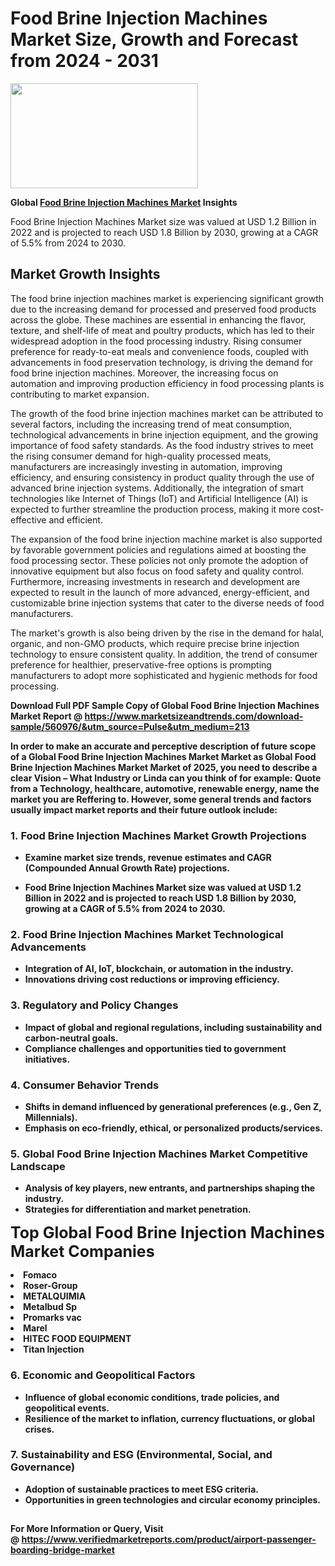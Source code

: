 <H1>Food Brine Injection Machines Market Size, Growth and Forecast from 2024 - 2031</H1><img class="aligncenter size-medium wp-image-584254" src="https://thirdeyenews.in/wp-content/uploads/2024/09/Global-Market-Research-300x168.jpeg" alt="" width="300" height="168" /><p><strong>Global&nbsp;<a href="https://www.marketsizeandtrends.com/download-sample/560976/&amp;utm_source=Pulse&amp;utm_medium=213">Food Brine Injection Machines Market</a> Insights</strong></p><p>Food Brine Injection Machines Market size was valued at USD 1.2 Billion in 2022 and is projected to reach USD 1.8 Billion by 2030, growing at a CAGR of 5.5% from 2024 to 2030.</p><p><h2>Market Growth Insights</h2> <p>The food brine injection machines market is experiencing significant growth due to the increasing demand for processed and preserved food products across the globe. These machines are essential in enhancing the flavor, texture, and shelf-life of meat and poultry products, which has led to their widespread adoption in the food processing industry. Rising consumer preference for ready-to-eat meals and convenience foods, coupled with advancements in food preservation technology, is driving the demand for food brine injection machines. Moreover, the increasing focus on automation and improving production efficiency in food processing plants is contributing to market expansion.</p> <p><strong></strong></p> <p>The growth of the food brine injection machines market can be attributed to several factors, including the increasing trend of meat consumption, technological advancements in brine injection equipment, and the growing importance of food safety standards. As the food industry strives to meet the rising consumer demand for high-quality processed meats, manufacturers are increasingly investing in automation, improving efficiency, and ensuring consistency in product quality through the use of advanced brine injection systems. Additionally, the integration of smart technologies like Internet of Things (IoT) and Artificial Intelligence (AI) is expected to further streamline the production process, making it more cost-effective and efficient.</p> <p>The expansion of the food brine injection machine market is also supported by favorable government policies and regulations aimed at boosting the food processing sector. These policies not only promote the adoption of innovative equipment but also focus on food safety and quality control. Furthermore, increasing investments in research and development are expected to result in the launch of more advanced, energy-efficient, and customizable brine injection systems that cater to the diverse needs of food manufacturers.</p> <p>The market's growth is also being driven by the rise in the demand for halal, organic, and non-GMO products, which require precise brine injection technology to ensure consistent quality. In addition, the trend of consumer preference for healthier, preservative-free options is prompting manufacturers to adopt more sophisticated and hygienic methods for food processing.</p> <p><strong></p><p><span class=""><strong>Download Full PDF Sample Copy of Global Food Brine Injection Machines Market Report</strong> @ <a href="https://www.marketsizeandtrends.com/download-sample/560976/&amp;utm_source=Pulse&amp;utm_medium=213" target="_blank">https://www.marketsizeandtrends.com/download-sample/560976/&amp;utm_source=Pulse&amp;utm_medium=213</a></span></p><p>In order to make an accurate and perceptive description of future scope of a Global&nbsp;Food Brine Injection Machines Market Market as Global&nbsp;Food Brine Injection Machines Market Market of 2025, you need to describe a clear Vision &ndash; What Industry or Linda can you think of for example: Quote from a Technology, healthcare, automotive, renewable energy, name the market you are Reffering to. However, some general trends and factors usually impact market reports and their future outlook include:</p><h3>1.&nbsp;<strong>Food Brine Injection Machines Market Growth Projections</strong></h3><ul><li>Examine market size trends, revenue estimates and CAGR (Compounded Annual Growth Rate) projections.</li><li><p>Food Brine Injection Machines Market size was valued at USD 1.2 Billion in 2022 and is projected to reach USD 1.8 Billion by 2030, growing at a CAGR of 5.5% from 2024 to 2030.</p></li></ul><h3>2.&nbsp;<strong>Food Brine Injection Machines Market Technological Advancements</strong></h3><ul><li>Integration of AI, IoT, blockchain, or automation in the industry.</li><li>Innovations driving cost reductions or improving efficiency.</li></ul><h3>3.&nbsp;<strong>Regulatory and Policy Changes</strong></h3><ul><li>Impact of global and regional regulations, including sustainability and carbon-neutral goals.</li><li>Compliance challenges and opportunities tied to government initiatives.</li></ul><h3>4.&nbsp;<strong>Consumer Behavior Trends</strong></h3><ul><li>Shifts in demand influenced by generational preferences (e.g., Gen Z, Millennials).</li><li>Emphasis on eco-friendly, ethical, or personalized products/services.</li></ul><h3>5.&nbsp;<strong>Global Food Brine Injection Machines Market Competitive Landscape</strong></h3><ul><li>Analysis of key players, new entrants, and partnerships shaping the industry.</li><li>Strategies for differentiation and market penetration.</li></ul><p data-pm-slice="1 1 []"><span style="color: inherit; font-family: inherit; font-size: 25px;">Top Global Food Brine Injection Machines Market Companies</span></p><div class="" data-test-id=""><p><li>Fomaco</li><li> Roser-Group</li><li> METALQUIMIA</li><li> Metalbud Sp</li><li> Promarks vac</li><li> Marel</li><li> HITEC FOOD EQUIPMENT</li><li> Titan lnjection</li></p></div><h3>6.&nbsp;<strong>Economic and Geopolitical Factors</strong></h3><ul><li>Influence of global economic conditions, trade policies, and geopolitical events.</li><li>Resilience of the market to inflation, currency fluctuations, or global crises.</li></ul><h3>7.&nbsp;<strong>Sustainability and ESG (Environmental, Social, and Governance)</strong></h3><ul><li>Adoption of sustainable practices to meet ESG criteria.</li><li>Opportunities in green technologies and circular economy principles.</li></ul><h2><strong style="font-size: 14px;">For More Information or Query, Visit @&nbsp;</strong><a style="background-color: #ffffff; font-size: 14px;" href="https://www.marketsizeandtrends.com/report/food-brine-injection-machines-market/" target="_blank">https://www.verifiedmarketreports.com/product/airport-passenger-boarding-bridge-market</a></h2>
